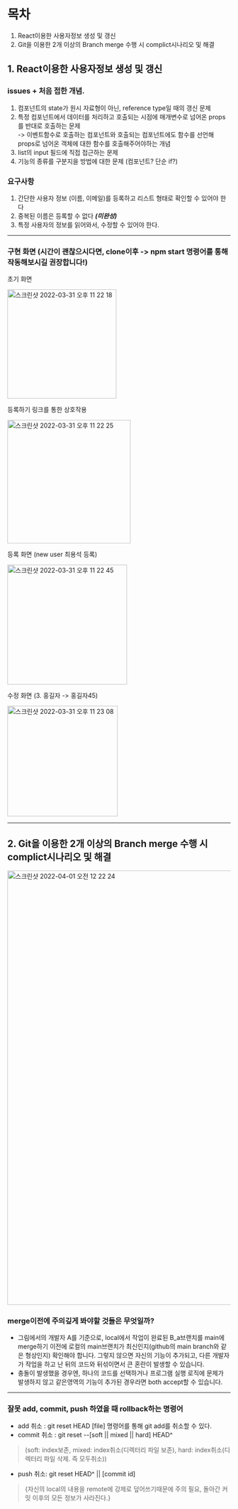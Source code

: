 # 목차
 1. React이용한 사용자정보 생성 및 갱신
 2. Git을 이용한 2개 이상의 Branch merge 수행 시 complict시나리오 및 해결

## 1. React이용한 사용자정보 생성 및 갱신

### issues + 처음 접한 개념.
  1. 컴포넌트의 state가 원시 자료형이 아닌, reference type일 때의 갱신 문제
  2. 특정 컴포넌트에서 데이터를 처리하고 호출되는 시점에 매개변수로 넘어온 props를 반대로 호출하는 문제 <br> -> 이벤트함수로 호출하는 컴포넌트와 호출되는 컴포넌트에도 함수를 선언해 props로 넘어온 객체에 대한 함수를 호출해주어야하는 개념
  3. list의 input 필드에 직접 접근하는 문제
  4. 기능의 종류를 구분지을 방법에 대한 문제 (컴포넌트? 단순 if?)

### 요구사항
  1. 간단한 사용자 정보 (이름, 이메일)를 등록하고 리스트 형태로 확인할 수 있어야 한다
  2. 중복된 이름은 등록할 수 없다 _**(미완성)**_
  3. 특정 사용자의 정보를 읽어와서, 수정할 수 있어야 한다.

<hr>

### 구현 화면 (시간이 괜찮으시다면, clone이후 -> npm start 명령어를 통해 작동해보시길 권장합니다!)

초기 화면

<img width="246" alt="스크린샷 2022-03-31 오후 11 22 18" src="https://user-images.githubusercontent.com/102504879/161082459-40766b15-ddf1-42d6-a277-5ccef9b879e1.png">


등록하기 링크를 통한 상호작용

<img width="278" alt="스크린샷 2022-03-31 오후 11 22 25" src="https://user-images.githubusercontent.com/102504879/161080726-4d47907b-ebc0-440a-a2ee-0d80b787b25b.png">

등록 화면 (new user 최용석 등록)

<img width="270" alt="스크린샷 2022-03-31 오후 11 22 45" src="https://user-images.githubusercontent.com/102504879/161080811-f325a711-ded3-4ba5-8c2a-ebe83c403717.png">



수정 화면 (3. 홍길자 -> 홍길자45)

<img width="249" alt="스크린샷 2022-03-31 오후 11 23 08" src="https://user-images.githubusercontent.com/102504879/161080910-76f13269-b514-4ba0-beab-d6ae227feef7.png">

<hr>


## 2. Git을 이용한 2개 이상의 Branch merge 수행 시 complict시나리오 및 해결

<img width="978" alt="스크린샷 2022-04-01 오전 12 22 24" src="https://user-images.githubusercontent.com/102504879/161091274-6a4b1c04-eb76-4bbb-bca0-9f39bd8a6e53.png">


### merge이전에 주의깊게 봐야할 것들은 무엇일까?

  - 그림에서의 개발자 A를 기준으로, local에서 작업이 완료된 B_a브랜치를 main에 merge하기 이전에 로컬의 main브랜치가 최신인지(github의 main branch와 같은 형상인지) 확인해야 합니다. 그렇지 않으면 자신의 기능이 추가되고, 다른 개발자가 작업을 하고 난 뒤의 코드와 뒤섞이면서 큰 혼란이 발생할 수 있습니다. 
  - 충돌이 발생했을 경우엔, 하나의 코드를 선택하거나 프로그램 실행 로직에 문제가 발생하지 않고 같은영역의 기능이 추가된 경우라면 both accept할 수 있습니다.

<hr>

### 잘못 add, commit, push 하였을 때 rollback하는 명령어

  - add 취소 : git reset HEAD [file] 명령어를 통해 git add를 취소할 수 있다.
  - commit 취소 : git reset --[soft || mixed || hard] HEAD^ 
   > (soft: index보존, mixed: index취소(디렉터리 파일 보존), hard: index취소(디렉터리 파일 삭제. 즉 모두취소))
  - push 취소: git reset HEAD^ || [commit id] 
   > {자신의 local의 내용을 remote에 강제로 덮어쓰기때문에 주의 필요, 돌아간 커밋 이후의 모든 정보가 사라진다.}


